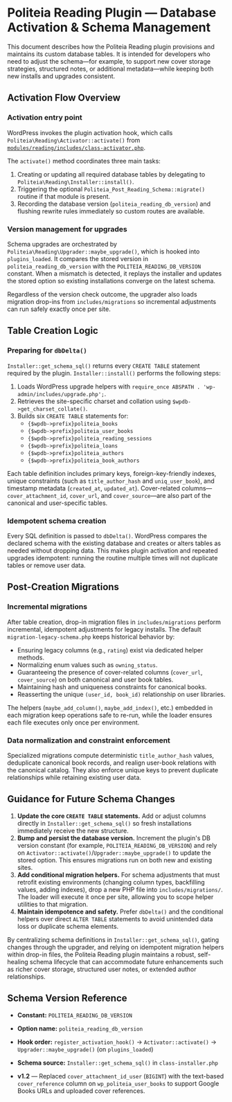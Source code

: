 # Politeia Reading Plugin — Database Activation & Schema Management

This document describes how the Politeia Reading plugin provisions and maintains its custom database tables. It is intended for developers who need to adjust the schema—for example, to support new cover storage strategies, structured notes, or additional metadata—while keeping both new installs and upgrades consistent.

## Activation Flow Overview

### Activation entry point

WordPress invokes the plugin activation hook, which calls `Politeia\Reading\Activator::activate()` from [`modules/reading/includes/class-activator.php`](../includes/class-activator.php).

The `activate()` method coordinates three main tasks:

1. Creating or updating all required database tables by delegating to `Politeia\Reading\Installer::install()`.
2. Triggering the optional `Politeia_Post_Reading_Schema::migrate()` routine if that module is present.
3. Recording the database version (`politeia_reading_db_version`) and flushing rewrite rules immediately so custom routes are available.

### Version management for upgrades

Schema upgrades are orchestrated by `Politeia\Reading\Upgrader::maybe_upgrade()`, which is hooked into `plugins_loaded`. It compares the stored version in `politeia_reading_db_version` with the `POLITEIA_READING_DB_VERSION` constant. When a mismatch is detected, it replays the installer and updates the stored option so existing installations converge on the latest schema.

Regardless of the version check outcome, the upgrader also loads migration drop-ins from `includes/migrations` so incremental adjustments can run safely exactly once per site.

## Table Creation Logic

### Preparing for `dbDelta()`

`Installer::get_schema_sql()` returns every `CREATE TABLE` statement required by the plugin. `Installer::install()` performs the following steps:

1. Loads WordPress upgrade helpers with `require_once ABSPATH . 'wp-admin/includes/upgrade.php';`.
2. Retrieves the site-specific charset and collation using `$wpdb->get_charset_collate()`.
3. Builds six `CREATE TABLE` statements for:
   - `{$wpdb->prefix}politeia_books`
   - `{$wpdb->prefix}politeia_user_books`
   - `{$wpdb->prefix}politeia_reading_sessions`
   - `{$wpdb->prefix}politeia_loans`
   - `{$wpdb->prefix}politeia_authors`
   - `{$wpdb->prefix}politeia_book_authors`

Each table definition includes primary keys, foreign-key-friendly indexes, unique constraints (such as `title_author_hash` and `uniq_user_book`), and timestamp metadata (`created_at`, `updated_at`). Cover-related columns—`cover_attachment_id`, `cover_url`, and `cover_source`—are also part of the canonical and user-specific tables.

### Idempotent schema creation

Every SQL definition is passed to `dbDelta()`. WordPress compares the declared schema with the existing database and creates or alters tables as needed without dropping data. This makes plugin activation and repeated upgrades idempotent: running the routine multiple times will not duplicate tables or remove user data.

## Post-Creation Migrations

### Incremental migrations

After table creation, drop-in migration files in `includes/migrations` perform incremental, idempotent adjustments for legacy installs. The default `migration-legacy-schema.php` keeps historical behavior by:

- Ensuring legacy columns (e.g., `rating`) exist via dedicated helper methods.
- Normalizing enum values such as `owning_status`.
- Guaranteeing the presence of cover-related columns (`cover_url`, `cover_source`) on both canonical and user book tables.
- Maintaining hash and uniqueness constraints for canonical books.
- Reasserting the unique `(user_id, book_id)` relationship on user libraries.

The helpers (`maybe_add_column()`, `maybe_add_index()`, etc.) embedded in each migration keep operations safe to re-run, while the loader ensures each file executes only once per environment.

### Data normalization and constraint enforcement

Specialized migrations compute deterministic `title_author_hash` values, deduplicate canonical book records, and realign user-book relations with the canonical catalog. They also enforce unique keys to prevent duplicate relationships while retaining existing user data.

## Guidance for Future Schema Changes

1. **Update the core `CREATE TABLE` statements.** Add or adjust columns directly in `Installer::get_schema_sql()` so fresh installations immediately receive the new structure.
2. **Bump and persist the database version.** Increment the plugin's DB version constant (for example, `POLITEIA_READING_DB_VERSION`) and rely on `Activator::activate()`/`Upgrader::maybe_upgrade()` to update the stored option. This ensures migrations run on both new and existing sites.
3. **Add conditional migration helpers.** For schema adjustments that must retrofit existing environments (changing column types, backfilling values, adding indexes), drop a new PHP file into `includes/migrations/`. The loader will execute it once per site, allowing you to scope helper utilities to that migration.
4. **Maintain idempotence and safety.** Prefer `dbDelta()` and the conditional helpers over direct `ALTER TABLE` statements to avoid unintended data loss or duplicate schema elements.

By centralizing schema definitions in `Installer::get_schema_sql()`, gating changes through the upgrader, and relying on idempotent migration helpers within drop-in files, the Politeia Reading plugin maintains a robust, self-healing schema lifecycle that can accommodate future enhancements such as richer cover storage, structured user notes, or extended author relationships.

## Schema Version Reference

- **Constant:** `POLITEIA_READING_DB_VERSION`
- **Option name:** `politeia_reading_db_version`
- **Hook order:** `register_activation_hook()` → `Activator::activate()` → `Upgrader::maybe_upgrade()` (on `plugins_loaded`)
- **Schema source:** `Installer::get_schema_sql()` in `class-installer.php`

- **v1.2** — Replaced `cover_attachment_id_user` (`BIGINT`) with the text-based `cover_reference` column on `wp_politeia_user_books` to support Google Books URLs and uploaded cover references.


